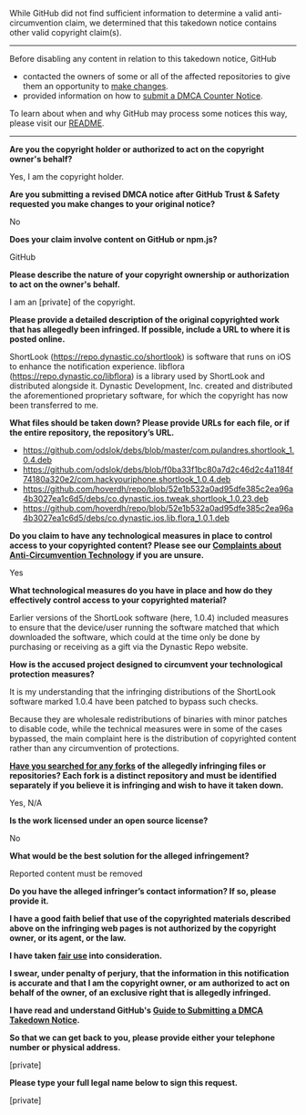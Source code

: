 While GitHub did not find sufficient information to determine a valid anti-circumvention claim, we determined that this takedown notice contains other valid copyright claim(s).

---

Before disabling any content in relation to this takedown notice, GitHub
- contacted the owners of some or all of the affected repositories to give them an opportunity to [make changes](https://docs.github.com/en/github/site-policy/dmca-takedown-policy#a-how-does-this-actually-work).
- provided information on how to [submit a DMCA Counter Notice](https://docs.github.com/en/articles/guide-to-submitting-a-dmca-counter-notice).

To learn about when and why GitHub may process some notices this way, please visit our [README](https://github.com/github/dmca/blob/master/README.md#anatomy-of-a-takedown-notice).

---

**Are you the copyright holder or authorized to act on the copyright owner's behalf?**

Yes, I am the copyright holder.

**Are you submitting a revised DMCA notice after GitHub Trust & Safety requested you make changes to your original notice?**

No

**Does your claim involve content on GitHub or npm.js?**

GitHub

**Please describe the nature of your copyright ownership or authorization to act on the owner's behalf.**

I am an [private] of the copyright.

**Please provide a detailed description of the original copyrighted work that has allegedly been infringed. If possible, include a URL to where it is posted online.**

ShortLook (https://repo.dynastic.co/shortlook) is software that runs on iOS to enhance the notification experience. libflora (https://repo.dynastic.co/libflora) is a library used by ShortLook and distributed alongside it. Dynastic Development, Inc. created and distributed the aforementioned proprietary software, for which the copyright has now been transferred to me.

**What files should be taken down? Please provide URLs for each file, or if the entire repository, the repository’s URL.**

- https://github.com/odslok/debs/blob/master/com.pulandres.shortlook_1.0.4.deb  
- https://github.com/odslok/debs/blob/f0ba33f1bc80a7d2c46d2c4a1184f74180a320e2/com.hackyouriphone.shortlook_1.0.4.deb  
- https://github.com/hoverdh/repo/blob/52e1b532a0ad95dfe385c2ea96a4b3027ea1c6d5/debs/co.dynastic.ios.tweak.shortlook_1.0.23.deb  
- https://github.com/hoverdh/repo/blob/52e1b532a0ad95dfe385c2ea96a4b3027ea1c6d5/debs/co.dynastic.ios.lib.flora_1.0.1.deb

**Do you claim to have any technological measures in place to control access to your copyrighted content? Please see our <a href="https://docs.github.com/articles/guide-to-submitting-a-dmca-takedown-notice#complaints-about-anti-circumvention-technology">Complaints about Anti-Circumvention Technology</a> if you are unsure.**

Yes

**What technological measures do you have in place and how do they effectively control access to your copyrighted material?**

Earlier versions of the ShortLook software (here, 1.0.4) included measures to ensure that the device/user running the software matched that which downloaded the software, which could at the time only be done by purchasing or receiving as a gift via the Dynastic Repo website.

**How is the accused project designed to circumvent your technological protection measures?**

It is my understanding that the infringing distributions of the ShortLook software marked 1.0.4 have been patched to bypass such checks.

Because they are wholesale redistributions of binaries with minor patches to disable code, while the technical measures were in some of the cases bypassed, the main complaint here is the distribution of copyrighted content rather than any circumvention of protections.

**<a href="https://docs.github.com/articles/dmca-takedown-policy#b-what-about-forks-or-whats-a-fork">Have you searched for any forks</a> of the allegedly infringing files or repositories? Each fork is a distinct repository and must be identified separately if you believe it is infringing and wish to have it taken down.**

Yes, N/A

**Is the work licensed under an open source license?**

No

**What would be the best solution for the alleged infringement?**

Reported content must be removed

**Do you have the alleged infringer’s contact information? If so, please provide it.**

**I have a good faith belief that use of the copyrighted materials described above on the infringing web pages is not authorized by the copyright owner, or its agent, or the law.**

**I have taken <a href="https://www.lumendatabase.org/topics/22">fair use</a> into consideration.**

**I swear, under penalty of perjury, that the information in this notification is accurate and that I am the copyright owner, or am authorized to act on behalf of the owner, of an exclusive right that is allegedly infringed.**

**I have read and understand GitHub's <a href="https://docs.github.com/articles/guide-to-submitting-a-dmca-takedown-notice/">Guide to Submitting a DMCA Takedown Notice</a>.**

**So that we can get back to you, please provide either your telephone number or physical address.**

[private]

**Please type your full legal name below to sign this request.**

[private]
